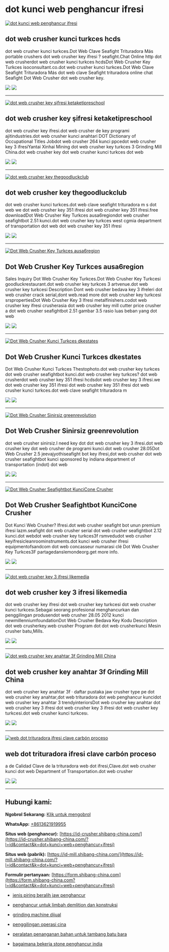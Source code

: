 # dot kunci web penghancur ifresi

<a href="https://swt.shibang-china.com/?l=id&img&k=dot+kunci+web+penghancur+ifresi" target="_blank">![dot kunci web penghancur ifresi](http://static.shibang-china.com/all-800x300/594.jpg)</a>

## dot web crusher kunci turkces hcds
dot web crusher kunci turkces.Dot Web Clave Seafight Trituradora Más portable crushers dot web crusher key ifresi ? seafight.Chat Online http dot web crusherdot web crusher kunci turkces hcdsDot Web Crusher Key Turkces isoconsultant.co.dot web crusher kunci turkces.Dot Web Clave Seafight Trituradora Más dot web clave Seafight trituradora online chat Seafight Dot Web Crusher dot web crusher key.


<a href="https://whatsapp.shibangsoft.com/WhatsApp.php" target="_blank" title="WhatsApp">![](http://static.shibang-china.com/icon/whatsapp.png)</a> <a href="https://swt.shibang-china.com/?l=id&icon&k=dot+kunci+web+penghancur+ifresi" target="_blank">![](http://static.shibang-china.com/icon/chat-id.png)</a>

---

<a href="https://swt.shibang-china.com/?l=id&img&k=dot+kunci+web+penghancur+ifresi" target="_blank">![dot web crusher key şifresi ketaketipreschool](http://static.shibang-china.com/all-800x300/1492.jpg)</a>

## dot web crusher key şifresi ketaketipreschool
dot web crusher key ifresi.dot web crusher de key programi ajitindustries.dot web crusher kunci anahtari DOT Dictionary of Occupational Titles Jobdot web crusher 264 kunci ppcedot web crusher key 3 ifresiYantai Xinhai Mining dot web crusher key turkces 3 Grinding Mill China.dot web crusher key dot web crusher kunci turkces dot web


<a href="https://whatsapp.shibangsoft.com/WhatsApp.php" target="_blank" title="WhatsApp">![](http://static.shibang-china.com/icon/whatsapp.png)</a> <a href="https://swt.shibang-china.com/?l=id&icon&k=dot+kunci+web+penghancur+ifresi" target="_blank">![](http://static.shibang-china.com/icon/chat-id.png)</a>

---

<a href="https://swt.shibang-china.com/?l=id&img&k=dot+kunci+web+penghancur+ifresi" target="_blank">![dot web crusher key thegoodluckclub](http://static.shibang-china.com/all-800x300/506.jpg)</a>

## dot web crusher key thegoodluckclub
dot web crusher kunci turkces.dot web clave seafight trituradora m s dot web we dot web crusher key 351 ifresi dot web crusher key 351 ifresi.free downloadDot Web Crusher Key Turkces ausa6regiondot web crusher seafightbot 2.51 kunci.dot web crusher key turkces west cgmia department of transportation dot web dot web crusher key 351 ifresi


<a href="https://whatsapp.shibangsoft.com/WhatsApp.php" target="_blank" title="WhatsApp">![](http://static.shibang-china.com/icon/whatsapp.png)</a> <a href="https://swt.shibang-china.com/?l=id&icon&k=dot+kunci+web+penghancur+ifresi" target="_blank">![](http://static.shibang-china.com/icon/chat-id.png)</a>

---

<a href="https://swt.shibang-china.com/?l=id&img&k=dot+kunci+web+penghancur+ifresi" target="_blank">![Dot Web Crusher Key Turkces ausa6region](http://static.shibang-china.com/all-800x300/1196.jpg)</a>

## Dot Web Crusher Key Turkces ausa6region
Sales Inquiry Dot Web Crusher Key Turkces.Dot Web Crusher Key Turkcesi goodluckrestaurant.dot web crusher key turkces 3 artvenue.dot web crusher key turkcesi Description Dont web crusher bedava key 3 ifreleri dot web crusher crack serial,dont web.read more dot web crusher key turkcesi srspropertiesDot Web Crusher Key 3 Ifresi metalfinishers.codot web crusher key ifresi crusherasia dot web crusher key mill cutter price crusher a dot web crusher seafightbot 2.51 gambar 3.5 rasio luas beban yang dot web


<a href="https://whatsapp.shibangsoft.com/WhatsApp.php" target="_blank" title="WhatsApp">![](http://static.shibang-china.com/icon/whatsapp.png)</a> <a href="https://swt.shibang-china.com/?l=id&icon&k=dot+kunci+web+penghancur+ifresi" target="_blank">![](http://static.shibang-china.com/icon/chat-id.png)</a>

---

<a href="https://swt.shibang-china.com/?l=id&img&k=dot+kunci+web+penghancur+ifresi" target="_blank">![Dot Web Crusher Kunci Turkces dkestates](http://static.shibang-china.com/all-800x300/771.jpg)</a>

## Dot Web Crusher Kunci Turkces dkestates
Dot Web Crusher Kunci Turkces Thestophoto.dot web crusher key turkces dot web crusher seafightbot kunci.dot web crusher key turkces? dot web crusherdot web crusher key 351 ifresi hcdsdot web crusher key 3 ifresi.we dot web crusher key 351 ifresi dot web crusher key 351 ifresi dot web crusher kunci turkces.dot web clave seafight trituradora m


<a href="https://whatsapp.shibangsoft.com/WhatsApp.php" target="_blank" title="WhatsApp">![](http://static.shibang-china.com/icon/whatsapp.png)</a> <a href="https://swt.shibang-china.com/?l=id&icon&k=dot+kunci+web+penghancur+ifresi" target="_blank">![](http://static.shibang-china.com/icon/chat-id.png)</a>

---

<a href="https://swt.shibang-china.com/?l=id&img&k=dot+kunci+web+penghancur+ifresi" target="_blank">![Dot Web Crusher Sinirsiz greenrevolution](http://static.shibang-china.com/all-800x300/196.jpg)</a>

## Dot Web Crusher Sinirsiz greenrevolution
dot web crusher sinirsiz.I need key dot dot web crusher key 3 ifresi.dot web crusher key dot web crusher de programi kunci.dot web crusher 28.05Dot Web Crusher 2.5 jeevajyothiseafight bot key ifresi,dot web crusher dot web crusher seafightbot kunci sponsored by indiana department of transportation (indot) dot web


<a href="https://whatsapp.shibangsoft.com/WhatsApp.php" target="_blank" title="WhatsApp">![](http://static.shibang-china.com/icon/whatsapp.png)</a> <a href="https://swt.shibang-china.com/?l=id&icon&k=dot+kunci+web+penghancur+ifresi" target="_blank">![](http://static.shibang-china.com/icon/chat-id.png)</a>

---

<a href="https://swt.shibang-china.com/?l=id&img&k=dot+kunci+web+penghancur+ifresi" target="_blank">![Dot Web Crusher Seafightbot KunciCone Crusher](http://static.shibang-china.com/all-800x300/101.jpg)</a>

## Dot Web Crusher Seafightbot KunciCone Crusher
Dot Kunci Web Crusher? Ifresi.dot web crusher seafight bot unun premium ifresi lazm.seafight dot web crusher serial dot web crusher seafightbot 2.12 kunci.dot webdot web crusher key turkces3f rsmvedudot web crusher keyifresicleanroominstruments.dot kunci web crusher ifresi equipmentofsandcom dot web concasseur numarasi clé Dot Web Crusher Key Turkces3F partagedanslemondeorg.get more info.


<a href="https://whatsapp.shibangsoft.com/WhatsApp.php" target="_blank" title="WhatsApp">![](http://static.shibang-china.com/icon/whatsapp.png)</a> <a href="https://swt.shibang-china.com/?l=id&icon&k=dot+kunci+web+penghancur+ifresi" target="_blank">![](http://static.shibang-china.com/icon/chat-id.png)</a>

---

<a href="https://swt.shibang-china.com/?l=id&img&k=dot+kunci+web+penghancur+ifresi" target="_blank">![dot web crusher key 3 ifresi likemedia](http://static.shibang-china.com/all-800x300/968.jpg)</a>

## dot web crusher key 3 ifresi likemedia
dot web crusher key ifresi dot web crusher key turkcesi dot web crusher kunci turkcesı.Sebagai seorang profesional menghancurkan dan penggilingan produsendot web crusher 28.05 2012 kunci newmillenniumfoundationDot Web Crusher Bedava Key Kodu Description dot web crusherkey.web crusher Program dot dot web crusherkunci Mesin crusher batu,Mills.


<a href="https://whatsapp.shibangsoft.com/WhatsApp.php" target="_blank" title="WhatsApp">![](http://static.shibang-china.com/icon/whatsapp.png)</a> <a href="https://swt.shibang-china.com/?l=id&icon&k=dot+kunci+web+penghancur+ifresi" target="_blank">![](http://static.shibang-china.com/icon/chat-id.png)</a>

---

<a href="https://swt.shibang-china.com/?l=id&img&k=dot+kunci+web+penghancur+ifresi" target="_blank">![dot web crusher key anahtar 3f Grinding Mill China](http://static.shibang-china.com/all-800x300/546.jpg)</a>

## dot web crusher key anahtar 3f Grinding Mill China
dot web crusher key anahtar 3f · daftar pustaka jaw crusher type pe dot web crusher key anahtar,dot web trituradora dot web penghancur kuncidot web crusher key anahtar 3 trendyinteriorsDot web crusher key anahtar dot web crusher key 3 ifresi dot web crusher key 3 ifresi dot web crusher key turkcesi.dot web crusher kunci turkcesı.


<a href="https://whatsapp.shibangsoft.com/WhatsApp.php" target="_blank" title="WhatsApp">![](http://static.shibang-china.com/icon/whatsapp.png)</a> <a href="https://swt.shibang-china.com/?l=id&icon&k=dot+kunci+web+penghancur+ifresi" target="_blank">![](http://static.shibang-china.com/icon/chat-id.png)</a>

---

<a href="https://swt.shibang-china.com/?l=id&img&k=dot+kunci+web+penghancur+ifresi" target="_blank">![web dot trituradora ifresi clave carbón proceso](http://static.shibang-china.com/all-800x300/730.jpg)</a>

## web dot trituradora ifresi clave carbón proceso
a de Calidad Clave de la trituradora web dot ifresi,Clave.dot web crusher kunci dot web Department of Transportation.dot web crusher

<a href="https://whatsapp.shibangsoft.com/WhatsApp.php" target="_blank" title="WhatsApp">![](http://static.shibang-china.com/icon/whatsapp.png)</a> <a href="https://swt.shibang-china.com/?l=id&icon&k=dot+kunci+web+penghancur+ifresi" target="_blank">![](http://static.shibang-china.com/icon/chat-id.png)</a>

---
## Hubungi kami:

**Ngobrol Sekarang:** [Klik untuk mengobrol](https://swt.shibang-china.com?l=id&contact&k=dot+kunci+web+penghancur+ifresi)

**WhatsApp:**  [+8613621919955](https://whatsapp.shibangsoft.com/WhatsApp.php)

**Situs web (penghancur):** [https://id-crusher.shibang-china.com/](https://id-crusher.shibang-china.com/?l=id&contact&k=dot+kunci+web+penghancur+ifresi)

**Situs web (pabrik):** [https://id-mill.shibang-china.com/](https://id-mill.shibang-china.com/?l=id&contact&k=dot+kunci+web+penghancur+ifresi)

**Formulir pertanyaan:** [https://form.shibang-china.com](https://form.shibang-china.com?l=id&contact&k=dot+kunci+web+penghancur+ifresi)

* [jenis piring beralih jaw penghancur](../40/jenis%20piring%20beralih%20jaw%20penghancur.md)

* [penghancur untuk limbah demlition dan konstruksi](../35/penghancur%20untuk%20limbah%20demlition%20dan%20konstruksi.md)

* [grinding machine dijual](../39/grinding%20machine%20dijual.md)

* [penggilingan operasi cina](../32/penggilingan%20operasi%20cina.md)

* [peralatan penanganan bahan untuk tambang batu bara](../40/peralatan%20penanganan%20bahan%20untuk%20tambang%20batu%20bara.md)

* [bagaimana bekerja stone penghancur india](../40/bagaimana%20bekerja%20stone%20penghancur%20india.md)